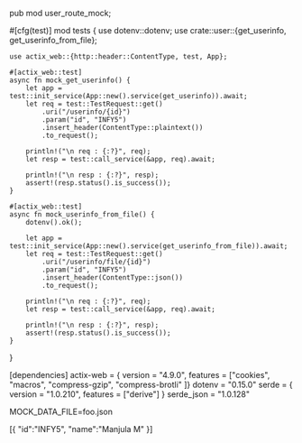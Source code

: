 pub mod user_route_mock;

#[cfg(test)]
mod tests {
    use dotenv::dotenv;
    use crate::user::{get_userinfo, get_userinfo_from_file};

    use actix_web::{http::header::ContentType, test, App};

    #[actix_web::test]
    async fn mock_get_userinfo() {
        let app = test::init_service(App::new().service(get_userinfo)).await;
        let req = test::TestRequest::get()
            .uri("/userinfo/{id}")
            .param("id", "INFY5")
            .insert_header(ContentType::plaintext())
            .to_request();

        println!("\n req : {:?}", req);
        let resp = test::call_service(&app, req).await;

        println!("\n resp : {:?}", resp);
        assert!(resp.status().is_success());
    }

    #[actix_web::test]
    async fn mock_userinfo_from_file() {
        dotenv().ok();

        let app = test::init_service(App::new().service(get_userinfo_from_file)).await;
        let req = test::TestRequest::get()
            .uri("/userinfo/file/{id}")
            .param("id", "INFY5")
            .insert_header(ContentType::json())
            .to_request();

        println!("\n req : {:?}", req);
        let resp = test::call_service(&app, req).await;

        println!("\n resp : {:?}", resp);
        assert!(resp.status().is_success());
    }
}




[dependencies]
actix-web = { version = "4.9.0", features = ["cookies", "macros", "compress-gzip", "compress-brotli" ]}
dotenv = "0.15.0"
serde = { version = "1.0.210", features = ["derive"] }
serde_json = "1.0.128"


MOCK_DATA_FILE=foo.json

[{
    "id":"INFY5",
    "name":"Manjula M"
}]
